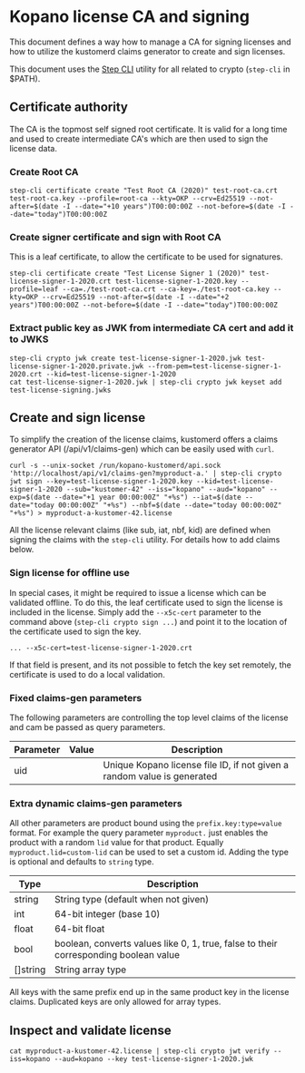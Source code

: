 # Kopano license CA and signing

This document defines a way how to manage a CA for signing licenses and how
to utilize the kustomerd claims generator to create and sign licenses.

This document uses the [Step CLI](https://github.com/smallstep/cli) utility for
all related to crypto (`step-cli` in $PATH).

## Certificate authority

The CA is the topmost self signed root certificate. It is valid for a long time
and used to create intermediate CA's which are then used to sign the license
data.

### Create Root CA

```
step-cli certificate create "Test Root CA (2020)" test-root-ca.crt test-root-ca.key --profile=root-ca --kty=OKP --crv=Ed25519 --not-after=$(date -I --date="+10 years")T00:00:00Z --not-before=$(date -I --date="today")T00:00:00Z
```

### Create signer certificate and sign with Root CA

This is a leaf certificate, to allow the certificate to be used for signatures.

```
step-cli certificate create "Test License Signer 1 (2020)" test-license-signer-1-2020.crt test-license-signer-1-2020.key --profile=leaf --ca=./test-root-ca.crt --ca-key=./test-root-ca.key --kty=OKP --crv=Ed25519 --not-after=$(date -I --date="+2 years")T00:00:00Z --not-before=$(date -I --date="today")T00:00:00Z
```

### Extract public key as JWK from intermediate CA cert and add it to JWKS

```
step-cli crypto jwk create test-license-signer-1-2020.jwk test-license-signer-1-2020.private.jwk --from-pem=test-license-signer-1-2020.crt --kid=test-license-signer-1-2020
cat test-license-signer-1-2020.jwk | step-cli crypto jwk keyset add test-license-signing.jwks
```


## Create and sign license

To simplify the creation of the license claims, kustomerd offers a claims
generator API (/api/v1/claims-gen) which can be easily used with `curl`.

```
curl -s --unix-socket /run/kopano-kustomerd/api.sock 'http://localhost/api/v1/claims-gen?myproduct-a.' | step-cli crypto jwt sign --key=test-license-signer-1-2020.key --kid=test-license-signer-1-2020 --sub="kustomer-42" --iss="kopano" --aud="kopano" --exp=$(date --date="+1 year 00:00:00Z" "+%s") --iat=$(date --date="today 00:00:00Z" "+%s") --nbf=$(date --date="today 00:00:00Z" "+%s") > myproduct-a-kustomer-42.license
```

All the license relevant claims (like sub, iat, nbf, kid) are defined when
signing the claims with the `step-cli` utility. For details how to add claims
below.

### Sign license for offline use

In special cases, it might be required to issue a license which can be validated
offline. To do this, the leaf certificate used to sign the license is included
in the license. Simply add the `--x5c-cert` parameter to the command above
(`step-cli crypto sign ...`) and point it to the location of the certificate
used to sign the key.

```
... --x5c-cert=test-license-signer-1-2020.crt
```

If that field is present, and its not possible to fetch the key set remotely,
the certificate is used to do a local validation.

### Fixed claims-gen parameters

The following parameters are controlling the top level claims of the license and
cam be passed as query parameters.

| Parameter | Value | Description |
| --------- | ----- | ----------- |
| uid       |       | Unique Kopano license file ID, if not given a random value is generated |


### Extra dynamic claims-gen parameters

All other parameters are product bound using the `prefix.key:type=value` format.
For example the query parameter `myproduct.` just enables the product with a
random `lid` value for that product. Equally `myproduct.lid=custom-lid` can be
used to set a custom id. Adding the type is optional and defaults to `string`
type.

| Type | Description |
| ---- | ----------- |
| string | String type (default when not given) |
| int | 64-bit integer (base 10) |
| float | 64-bit float |
| bool | boolean, converts values like 0, 1, true, false to their corresponding boolean value |
| []string | String array type

All keys with the same prefix end up in the same product key in the license
claims. Duplicated keys are only allowed for array types.


## Inspect and validate license

```
cat myproduct-a-kustomer-42.license | step-cli crypto jwt verify --iss=kopano --aud=kopano --key test-license-signer-1-2020.jwk
```



